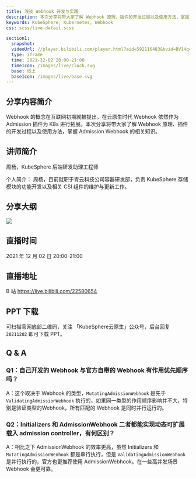 ```yaml
---
title: 浅谈 Webhook 开发与实践
description: 本次分享将带大家了解 Webhook 原理、插件的开发过程以及使用方法，掌握 Admission Webhook 的相关知识。
keywords: KubeSphere, Kubernetes, Webhook
css: scss/live-detail.scss

section1:
  snapshot: 
  videoUrl: //player.bilibili.com/player.html?aid=592116483&bvid=BV14q4y1z785&cid=453718387&page=1&high_quality=1
  type: iframe
  time: 2021-12-02 20:00-21:00
  timeIcon: /images/live/clock.svg
  base: 线上
  baseIcon: /images/live/base.svg
---
```

## 分享内容简介

Webhook 的概念在互联网初期就被提出，在云原生时代 Webhook 依然作为 Admission 插件为 K8s 进行拓展。本次分享将带大家了解 Webhook 原理、插件的开发过程以及使用方法，掌握 Admission Webhook 的相关知识。

## 讲师简介

周杨，KubeSphere 后端研发助理工程师

个人简介：
周杨，目前就职于青云科技公司容器研发部，负责 KubeSphere 存储模块的功能开发以及相关 CSI 组件的维护与更新工作。


## 分享大纲

![](https://pek3b.qingstor.com/kubesphere-community/images/webhook1202-live.png)

## 直播时间

2021 年 12 月 02 日 20:00-21:00

## 直播地址

B 站  https://live.bilibili.com/22580654

## PPT 下载

可扫描官网底部二维码，关注 「KubeSphere云原生」公众号，后台回复 `20211202` 即可下载 PPT。

## Q & A

### Q1：自己开发的 Webhook 与官方自带的 Webhook 有作用优先顺序吗？

A：这个取决于 Webhook 的类型，`MutatingAdmissionWebhook` 是先于`ValidatingAdmissionWebhook` 执行的，如果同一类型的作用顺序影响并不大，特别是验证类型的Webhook，所有匹配的 Webhook 是同时并行运行的。

### Q2：Initializers 和 AdmissionWebhook 二者都能实现动态可扩展载入 admission controller，有何区别？

A：相比之下 AdmissionWebhook 的效率更高，虽然 Initializers 和 `MutatingAdmissionWenhook` 都是串行执行，但是 `ValidatingAdmissionWebhook` 是并行执行的，官方也更推荐使用 AdmissionWebhook。在一些高并发场景 Webhook 会更可靠。

